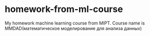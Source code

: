 # homework-from-ml-course
My homework machine learning course from MIPT. 
Course name is MMDAD(математическое моделирование для анализа данных)
